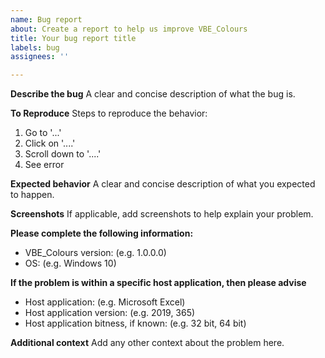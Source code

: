 ```yaml
---
name: Bug report
about: Create a report to help us improve VBE_Colours
title: Your bug report title
labels: bug
assignees: ''

---
```


**Describe the bug**
A clear and concise description of what the bug is.

**To Reproduce**
Steps to reproduce the behavior:
1. Go to '...'
2. Click on '....'
3. Scroll down to '....'
4. See error

**Expected behavior**
A clear and concise description of what you expected to happen.

**Screenshots**
If applicable, add screenshots to help explain your problem.

**Please complete the following information:**
- VBE_Colours version: (e.g. 1.0.0.0)
- OS: (e.g. Windows 10)

**If the problem is within a specific host application, then please advise**
- Host application: (e.g. Microsoft Excel)
- Host application version: (e.g. 2019, 365)
- Host application bitness, if known: (e.g. 32 bit, 64 bit)

**Additional context**
Add any other context about the problem here.
